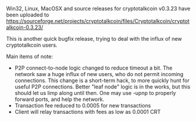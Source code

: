 Win32, Linux, MacOSX and source releases for cryptotalkcoin v0.3.23 have been uploaded to
https://sourceforge.net/projects/cryptotalkcoin/files/Cryptotalkcoin/cryptotalkcoin-0.3.23/

This is another quick bugfix release, trying to deal with the influx of new cryptotalkcoin users.

Main items of note:

* P2P connect-to-node logic changed to reduce timeout a bit.  The network saw a huge influx of new users, who do not permit incoming connections.  This change is a short-term hack, to more quickly hunt for useful P2P connections.  Better "leaf node" logic is in the works, but this should let us limp along until then.  One may use -upnp to properly forward ports, and help the network.
* Transaction fee reduced to 0.0005 for new transactions
* Client will relay transactions with fees as low as 0.0001 CRT
